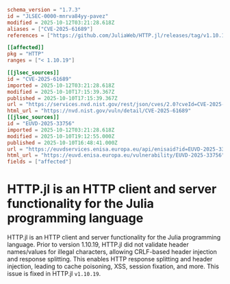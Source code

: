 ```toml
schema_version = "1.7.3"
id = "JLSEC-0000-mnrva84yy-pavez"
modified = 2025-10-12T03:21:28.618Z
aliases = ["CVE-2025-61689"]
references = ["https://github.com/JuliaWeb/HTTP.jl/releases/tag/v1.10.19", "https://github.com/JuliaWeb/HTTP.jl/security/advisories/GHSA-h3x8-ppwj-6vcj"]

[[affected]]
pkg = "HTTP"
ranges = ["< 1.10.19"]

[[jlsec_sources]]
id = "CVE-2025-61689"
imported = 2025-10-12T03:21:28.618Z
modified = 2025-10-10T17:15:39.367Z
published = 2025-10-10T17:15:39.367Z
url = "https://services.nvd.nist.gov/rest/json/cves/2.0?cveId=CVE-2025-61689"
html_url = "https://nvd.nist.gov/vuln/detail/CVE-2025-61689"
[[jlsec_sources]]
id = "EUVD-2025-33756"
imported = 2025-10-12T03:21:28.618Z
modified = 2025-10-10T19:12:55.000Z
published = 2025-10-10T16:48:41.000Z
url = "https://euvdservices.enisa.europa.eu/api/enisaid?id=EUVD-2025-33756"
html_url = "https://euvd.enisa.europa.eu/vulnerability/EUVD-2025-33756"
fields = ["affected"]
```

# HTTP.jl is an HTTP client and server functionality for the Julia programming language

HTTP.jl is an HTTP client and server functionality for the Julia programming language. Prior to version 1.10.19, HTTP.jl did not validate header names/values for illegal characters, allowing CRLF-based header injection and response splitting. This enables HTTP response splitting and header injection, leading to cache poisoning, XSS, session fixation, and more. This issue is fixed in HTTP.jl  `v1.10.19`.

